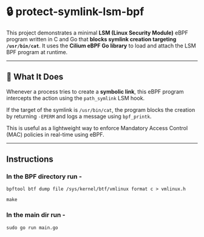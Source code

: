 # 🔒 protect-symlink-lsm-bpf

This project demonstrates a minimal **LSM (Linux Security Module)** eBPF program written in C and Go that **blocks symlink creation targeting `/usr/bin/cat`**. It uses the **Cilium eBPF Go library** to load and attach the LSM BPF program at runtime.

---

## 🧠 What It Does

Whenever a process tries to create a **symbolic link**, this eBPF program intercepts the action using the `path_symlink` LSM hook.

If the target of the symlink is `/usr/bin/cat`, the program blocks the creation by returning `-EPERM` and logs a message using `bpf_printk`.

This is useful as a lightweight way to enforce Mandatory Access Control (MAC) policies in real-time using eBPF.

---

## Instructions

### In the BPF directory run - 

```
bpftool btf dump file /sys/kernel/btf/vmlinux format c > vmlinux.h
```

```
make
```

### In the main dir run - 

```
sudo go run main.go
```
